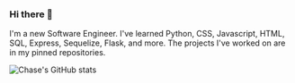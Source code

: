 ### Hi there 👋

<!--
**cchaseT42/cchaseT42** is a ✨ _special_ ✨ repository because its `README.md` (this file) appears on your GitHub profile.

Here are some ideas to get you started:

- 🔭 I’m currently working on ...
- 🌱 I’m currently learning ...
- 👯 I’m looking to collaborate on ...
- 🤔 I’m looking for help with ...
- 💬 Ask me about ...
- 📫 How to reach me: ...
- 😄 Pronouns: ...
- ⚡ Fun fact: ...
-->

I'm a new Software Engineer. I've learned Python, CSS, Javascript, HTML, SQL, Express, Sequelize, Flask, and more. The projects I've worked on are in my pinned repositories.

![Chase's GitHub stats](https://github-readme-stats.vercel.app/api?username=cchaseT42&show_icons=true&theme=tokyonight)
